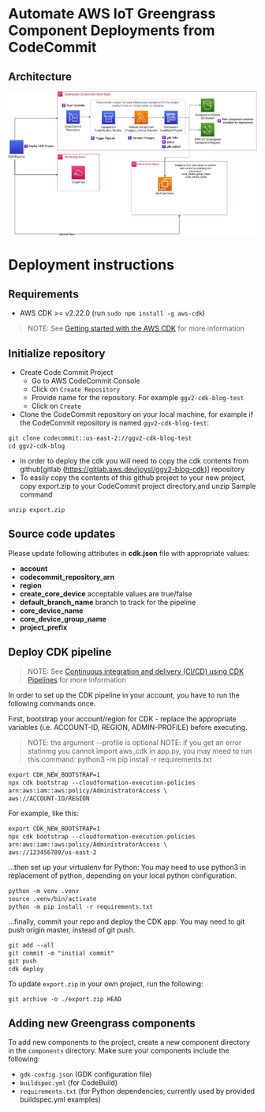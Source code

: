 # Automate AWS IoT Greengrass Component Deployments from CodeCommit

## Architecture
![architecture](docs/GGv2CDKGDKEC2.jpeg)

# Deployment instructions

## Requirements

* AWS CDK >= v2.22.0 (run `sudo npm install -g aws-cdk`)
> NOTE: See [Getting started with the AWS CDK](https://docs.aws.amazon.com/cdk/latest/guide/getting_started.html) for more information

## Initialize repository

* Create Code Commit Project
    * Go to AWS CodeCommit Console
    * Click on `Create Repository`
    * Provide name for the repository. For example `ggv2-cdk-blog-test`
    * Click on `Create`
* Clone the CodeCommit repository on your local machine, for example if the CodeCommit repository is named  `ggv2-cdk-blog-test`:
```
git clone codecommit::us-east-2://ggv2-cdk-blog-test
cd ggv2-cdk-blog
```
* In order to deploy the cdk you will need to copy the cdk contents from github[gitlab (https://gitlab.aws.dev/joysl/ggv2-blog-cdk)] repository 
* To easily copy the contents of this github project to your new project, copy export.zip to your CodeCommit project directory,and unzip
Sample command
```
unzip export.zip
```

## Source code updates

Please update following attributes in **cdk.json** file with appropriate values:
   * **account**
   * **codecommit_repository_arn**
   * **region**
   * **create_core_device** acceptable values are true/false
   * **default_branch_name** branch to track for the pipeline
   * **core_device_name**
   * **core_device_group_name**
   * **project_prefix**

## Deploy CDK pipeline
> NOTE: See [Continuous integration and delivery (CI/CD) using CDK Pipelines](https://docs.aws.amazon.com/cdk/latest/guide/cdk_pipeline.html) for more information

In order to set up the CDK pipeline in your account, you have to run the following commands once.

First, bootstrap your account/region for CDK - replace the appropriate variables (i.e. ACCOUNT-ID, REGION, ADMIN-PROFILE) before executing.
> NOTE: the argument --profile is optional
> NOTE: if you get an error statinmg you cannot import aws_cdk in app.py, you may meed to run this command: python3 -m pip install -r requirements.txt
```
export CDK_NEW_BOOTSTRAP=1 
npx cdk bootstrap --cloudformation-execution-policies arn:aws:iam::aws:policy/AdministratorAccess \
aws://ACCOUNT-ID/REGION 
```

For example, like this:

```
export CDK_NEW_BOOTSTRAP=1                                    
npx cdk bootstrap --cloudformation-execution-policies arn:aws:iam::aws:policy/AdministratorAccess \
aws://123456789/us-east-2
```

...then set up your virtualenv for Python: You may need to use python3 in replacement of python, depending on your local python configuration. 

```
python -m venv .venv
source .venv/bin/activate
python -m pip install -r requirements.txt
```

...finally, commit your repo and deploy the CDK app: You may need to git push origin master, instead of git push. 

```console
git add --all
git commit -m "initial commit"
git push
cdk deploy
```

To update `export.zip` in your own project, run the following:

```
git archive -o ./export.zip HEAD
```

## Adding new Greengrass components

To add new components to the project, create a new component directory in the `components` directory. Make sure your components include the following:
* `gdk-config.json` (GDK configuration file)
* `buildspec.yml` (for CodeBuild)
* `requirements.txt` (for Python dependencies; currently used by provided buildspec.yml examples)
